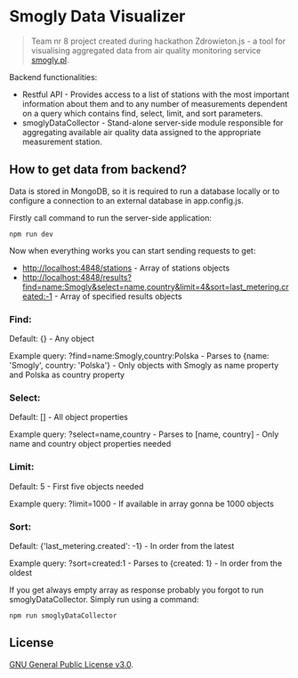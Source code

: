 # Smogly Data Visualizer

> Team nr 8 project created during hackathon Zdrowieton.js - a tool for visualising aggregated data from air quality monitoring service <a href="http://smogly.pl/" target="_blank" rel="help">smogly.pl</a>.

Backend  functionalities:
- Restful API - Provides access to a list of stations with the most important information about them and to any number of measurements dependent on a query which contains find, select, limit, and sort parameters.
- smoglyDataCollector - Stand-alone server-side module responsible for aggregating available air quality data assigned to the appropriate measurement station.

## How to get data from backend?
Data is stored in MongoDB, so it is required to run a database locally or to configure a connection to an external database in app.config.js.

Firstly call command to run the server-side application:
```
npm run dev
```

Now when everything works you can start sending requests to get:
- <a href="http://localhost:4848/stations" target="_blank" rel="help">http://localhost:4848/stations</a> - Array of stations objects
- <a href="http://localhost:4848/results?find=name:Smogly&select=name,country&limit=4&sort=last_metering.created:-1" target="_blank" rel="help">http://localhost:4848/results?find=name:Smogly&select=name,country&limit=4&sort=last_metering.created:-1</a> - Array of specified results objects

### Find:
Default: {} - Any object

Example query: ?find=name:Smogly,country:Polska - Parses to {name: 'Smogly', country: 'Polska'} - Only objects with Smogly as name property and Polska as country property

### Select:
Default: [] - All object properties

Example query: ?select=name,country - Parses to [name, country] - Only name and country object properties needed

### Limit:
Default: 5 - First five objects needed

Example query: ?limit=1000 - If available in array gonna be 1000 objects

### Sort:
Default: {'last_metering.created': -1} - In order from the latest

Example query: ?sort=created:1 - Parses to {created: 1} - In order from the oldest

If you get always empty array as response probably you forgot to run smoglyDataCollector. Simply run using a command:
```
npm run smoglyDataCollector
```

## License
<a href="https://github.com/WarMaxis/Zdrowieton.js_project_8/blob/master/LICENSE" target="_blank" rel="help">GNU General Public License v3.0</a>.
